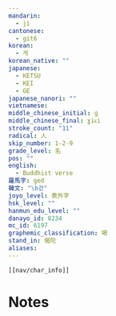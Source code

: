 ```yaml
---
mandarin:
  - jì
cantonese:
  - git6
korean:
  - 게
korean_native: ""
japanese:
  - KETSU
  - KEI
  - GE
japanese_nanori: ""
vietnamese:
middle_chinese_initial: ɡ
middle_chinese_final: ɣiᴇi
stroke_count: "11"
radical: 人
skip_number: 1-2-9
grade_level: 名
pos: ""
english:
  - Buddhist verse
羅馬字: ged
韓文: "\b걷"
joyo_level: 表外字
hsk_level: ""
hanmun_edu_level: ""
danayo_id: 8234
mc_id: 6197
graphemic_classification: 喝
stand_in: 偈陀
aliases:
---
```

```meta-bind-embed
[[nav/char_info]]
```

# Notes
